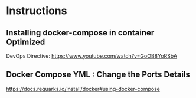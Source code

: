 # Instructions

## Installing docker-compose in container Optimized

DevOps Directive: <https://www.youtube.com/watch?v=GoOB8YoRSbA>

## Docker Compose YML : Change the Ports Details

<https://docs.requarks.io/install/docker#using-docker-compose>
